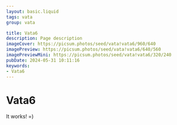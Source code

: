 ```yaml
---
layout: basic.liquid
tags: vata
group: vata

title: Vata6
description: Page description
imageCover: https://picsum.photos/seed/vata!vata6/960/640
imagePreview: https://picsum.photos/seed/vata!vata6/640/560
imagePreviewMini: https://picsum.photos/seed/vata!vata6/320/240
pubDate: 2024-05-31 10:11:16
keywords:
- Vata6
---
```


# Vata6

It works! =)

